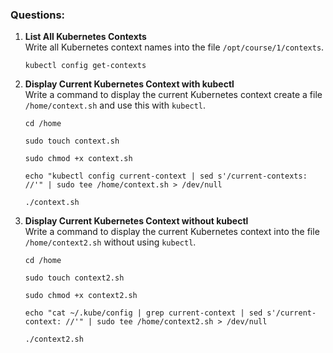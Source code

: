 ### Questions:
1. **List All Kubernetes Contexts**  
   Write all Kubernetes context names into the file `/opt/course/1/contexts`.
   ```
   kubectl config get-contexts
   ```

2. **Display Current Kubernetes Context with kubectl**  
   Write a command to display the current Kubernetes context create a file `/home/context.sh` and use this with `kubectl`.
   ```
   cd /home

   sudo touch context.sh

   sudo chmod +x context.sh

   echo "kubectl config current-context | sed s'/current-contexts: //'" | sudo tee /home/context.sh > /dev/null

   ./context.sh
   ```


3. **Display Current Kubernetes Context without kubectl**  
   Write a command to display the current Kubernetes context into the file `/home/context2.sh` without using `kubectl`.

   ```
   cd /home

   sudo touch context2.sh

   sudo chmod +x context2.sh

   echo "cat ~/.kube/config | grep current-context | sed s'/current-context: //'" | sudo tee /home/context2.sh > /dev/null

   ./context2.sh
   ```
